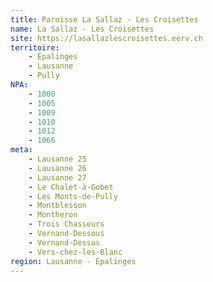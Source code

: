```yaml
---
title: Paroisse La Sallaz - Les Croisettes
name: La Sallaz - Les Croisettes
site: https://lasallazlescroisettes.eerv.ch
territoire:
    - Épalinges
    - Lausanne
    - Pully
NPA:
    - 1000
    - 1005
    - 1009
    - 1010
    - 1012
    - 1066
meta:
    - Lausanne 25
    - Lausanne 26
    - Lausanne 27
    - Le Chalet-à-Gobet
    - Les Monts-de-Pully
    - Montblesson
    - Montheron
    - Trois Chasseurs
    - Vernand-Dessous
    - Vernand-Dessus
    - Vers-chez-les-Blanc
region: Lausanne - Épalinges
---
```

